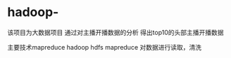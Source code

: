 # hadoop-
该项目为大数据项目
通过对主播开播数据的分析
得出top10的头部主播开播数据

主要技术mapreduce  hadoop  hdfs 
mapreduce 对数据进行读取，清洗
